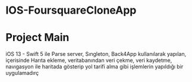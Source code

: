 # IOS-FoursquareCloneApp

# Project Main

iOS 13 - Swift 5 ile Parse server, Sıngleton, Back4App kullanılarak yapılan, içerisinde Harıta ekleme, veritabanından veri çekme, veri kaydetme, navıgasyon ile haritada gösterip yol tarifi alma gibi işlemlerin yapıldığı bir uygulamadırç

